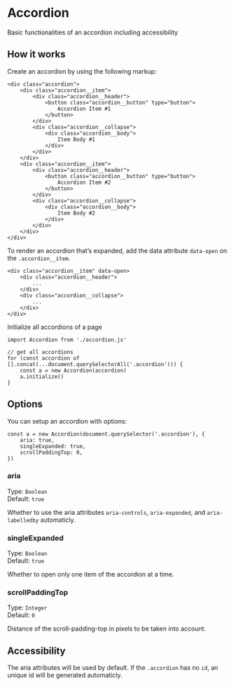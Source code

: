# Accordion
Basic functionalities of an accordion including accessibility

## How it works
Create an accordion by using the following markup:
```
<div class="accordion">
    <div class="accordion__item">
        <div class="accordion__header">
            <button class="accordion__button" type="button">
                Accordion Item #1
            </button>
        </div>
        <div class="accordion__collapse">
            <div class="accordion__body">
                Item Body #1
            </div>
        </div>
    </div>
    <div class="accordion__item">
        <div class="accordion__header">
            <button class="accordion__button" type="button">
                Accordion Item #2
            </button>
        </div>
        <div class="accordion__collapse">
            <div class="accordion__body">
                Item Body #2
            </div>
        </div>
    </div>
</div>
```

To render an accordion that’s expanded, add the data attribute ``data-open`` on the ``.accordion__item``.

```
<div class="accordion__item" data-open>
    <div class="accordion__header">
        ...
    </div>
    <div class="accordion__collapse">
        ...
    </div>
</div>
```
Initialize all accordions of a page
```
import Accordion from './accordion.js'

// get all accordions
for (const accordion of [].concat(...document.querySelectorAll('.accordion'))) {
    const a = new Accordion(accordion)
    a.initialize()
}
```
## Options
You can setup an accordion with options:
```
const a = new Accordion(document.querySelector('.accordion'), {
    aria: true,
    singleExpanded: true,
    scrollPaddingTop: 0,
})
```

### aria
Type: `Boolean`  
Default: `true`

Whether to use the aria attributes `aria-controls`, `aria-expanded`, and `aria-labelledby` automaticly.


### singleExpanded
Type: `Boolean`  
Default: `true`

Whether to open only one item of the accordion at a time.


### scrollPaddingTop
Type: `Integer`  
Default: `0`

Distance of the scroll-padding-top in pixels to be taken into account.

## Accessibility

The aria attributes will be used by default. If the ``.accordion`` has no ``id``, an unique id will be generated automaticly.